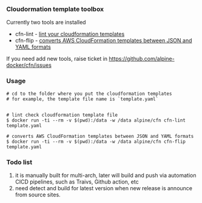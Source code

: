 ### Cloudormation template toolbox

Currently two tools are installed

* cfn-lint - [lint your cloudformation templates](https://github.com/aws-cloudformation/cfn-python-lint)
* cfn-flip - [converts AWS CloudFormation templates between JSON and YAML formats](https://github.com/awslabs/aws-cfn-template-flip)

If you need add new tools, raise ticket in https://github.com/alpine-docker/cfn/issues

### Usage

```
# cd to the folder where you put the cloudformation templates
# for example, the template file name is `template.yaml`


# lint check cloudformation template file
$ docker run -ti --rm -v $(pwd):/data -w /data alpine/cfn cfn-lint template.yaml

# converts AWS CloudFormation templates between JSON and YAML formats
$ docker run -ti --rm -v $(pwd):/data -w /data alpine/cfn cfn-flip template.yaml
```

### Todo list

1)  it is manually built for multi-arch, later will build and push via automation CICD pipelines, such as Traivs, Github action, etc
2) need detect and build for latest version when new release is announce from source sites.
